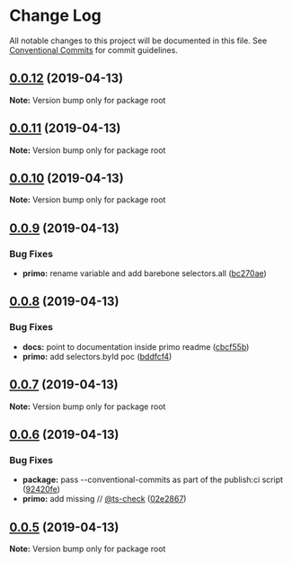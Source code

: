 # Change Log

All notable changes to this project will be documented in this file.
See [Conventional Commits](https://conventionalcommits.org) for commit guidelines.

## [0.0.12](https://github.com/elcoosp/rxdxx/compare/v0.0.11...v0.0.12) (2019-04-13)

**Note:** Version bump only for package root





## [0.0.11](https://github.com/elcoosp/rxdxx/compare/v0.0.4...v0.0.11) (2019-04-13)

**Note:** Version bump only for package root





## [0.0.10](https://github.com/elcoosp/rxdxx/compare/v0.0.9...v0.0.10) (2019-04-13)

**Note:** Version bump only for package root





## [0.0.9](https://github.com/elcoosp/rxdxx/compare/v0.0.8...v0.0.9) (2019-04-13)


### Bug Fixes

* **primo:** rename variable and add barebone selectors.all ([bc270ae](https://github.com/elcoosp/rxdxx/commit/bc270ae))





## [0.0.8](https://github.com/elcoosp/rxdxx/compare/v0.0.7...v0.0.8) (2019-04-13)


### Bug Fixes

* **docs:** point to documentation inside primo readme ([cbcf55b](https://github.com/elcoosp/rxdxx/commit/cbcf55b))
* **primo:** add selectors.byId poc ([bddfcf4](https://github.com/elcoosp/rxdxx/commit/bddfcf4))





## [0.0.7](https://github.com/elcoosp/rxdxx/compare/v0.0.6...v0.0.7) (2019-04-13)

**Note:** Version bump only for package root





## [0.0.6](https://github.com/elcoosp/rxdxx/compare/v0.0.5...v0.0.6) (2019-04-13)


### Bug Fixes

* **package:** pass --conventional-commits as part of the publish:ci script ([92420fe](https://github.com/elcoosp/rxdxx/commit/92420fe))
* **primo:** add missing // [@ts-check](https://github.com/ts-check) ([02e2867](https://github.com/elcoosp/rxdxx/commit/02e2867))





## [0.0.5](https://github.com/elcoosp/rxdxx/compare/v0.0.4...v0.0.5) (2019-04-13)

**Note:** Version bump only for package root
